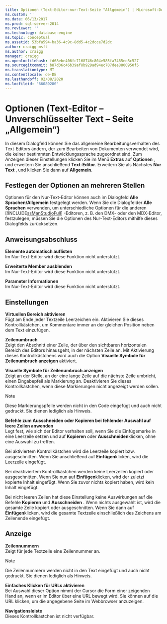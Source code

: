 ```yaml
---
title: Optionen (Text-Editor-nur-Text-Seite "Allgemein") | Microsoft-Dokumentation
ms.custom: ''
ms.date: 06/13/2017
ms.prod: sql-server-2014
ms.reviewer: ''
ms.technology: database-engine
ms.topic: conceptual
ms.assetid: 53bfa594-ba36-4c9c-8dd5-4c2dcce7d2dc
author: craigg-msft
ms.author: craigg
manager: craigg
ms.openlocfilehash: fd68ebe406fc7168746c804e585fa7465ee8c527
ms.sourcegitcommit: b87d36c46b39af8b929ad94ec707dee8800950f5
ms.translationtype: MT
ms.contentlocale: de-DE
ms.lasthandoff: 02/08/2020
ms.locfileid: "66089280"
---
```

# <a name="options-text-editor---plain-text---general-page"></a>Optionen (Text-Editor – Unverschlüsselter Text – Seite „Allgemein“)
  In diesem Dialogfeld können Sie das allgemeine Bearbeitungsverhalten des Text-Editors ändern, der zum Bearbeiten von Dokumenten verwendet wird, die keiner bestimmten Entwicklungssprache zugeordnet sind. Zum Anzeigen dieser Einstellungen klicken Sie im Menü **Extras** auf **Optionen** , und erweitern Sie anschließend **Text-Editor**. Erweitern Sie als Nächstes **Nur Text** , und klicken Sie dann auf **Allgemein**.  
  
## <a name="setting-options-in-multiple-locations"></a>Festlegen der Optionen an mehreren Stellen  
 Optionen für den Nur-Text-Editor können auch im Dialogfeld **Alle Sprachen/Allgemein** festgelegt werden. Wenn Sie die Dialogfelder **Alle Sprachen** verwenden, um unterschiedliche Optionen für die anderen [!INCLUDE[ssManStudioFull](../includes/ssmanstudiofull-md.md)] -Editoren, z. B. den DMX- oder den MDX-Editor, festzulegen, müssen Sie die Optionen des Nur-Text-Editors mithilfe dieses Dialogfelds zurücksetzen.  
  
## <a name="statement-completion"></a>Anweisungsabschluss  
 **Elemente automatisch auflisten**  
 Im Nur-Text-Editor wird diese Funktion nicht unterstützt.  
  
 **Erweiterte Member ausblenden**  
 Im Nur-Text-Editor wird diese Funktion nicht unterstützt.  
  
 **Parameter Informationen**  
 Im Nur-Text-Editor wird diese Funktion nicht unterstützt.  
  
## <a name="settings"></a>Einstellungen  
 **Virtuellen Bereich aktivieren**  
 Fügt am Ende jeder Textzeile Leerzeichen ein. Aktivieren Sie dieses Kontrollkästchen, um Kommentare immer an der gleichen Position neben dem Text einzufügen.  
  
 **Zeilenumbruch**  
 Zeigt den Abschnitt einer Zeile, der über den sichtbaren horizontalen Bereich des Editors hinausgeht, in der nächsten Zeile an. Mit Aktivierung dieses Kontrollkästchens wird auch die Option **Visuelle Symbole für Zeilenumbruch anzeigen** aktiviert.  
  
 **Visuelle Symbole für Zeilenumbruch anzeigen**  
 Zeigt an der Stelle, an der eine lange Zeile auf die nächste Zeile umbricht, einen Eingabepfeil als Markierung an. Deaktivieren Sie dieses Kontrollkästchen, wenn diese Markierungen nicht angezeigt werden sollen.  
  
> [!NOTE]  
>  Diese Markierungspfeile werden nicht in den Code eingefügt und auch nicht gedruckt. Sie dienen lediglich als Hinweis.  
  
 **Befehle zum Ausschneiden oder Kopieren bei fehlender Auswahl auf leere Zeilen anwenden**  
 Legt fest, wie sich der Editor verhalten soll, wenn Sie die Einfügemarke in eine Leerzeile setzen und auf **Kopieren** oder **Ausschneiden**klicken, ohne eine Auswahl zu treffen.  
  
 Bei aktiviertem Kontrollkästchen wird die Leerzeile kopiert bzw. ausgeschnitten. Wenn Sie anschließend auf **Einfügen**klicken, wird die Leerzeile eingefügt.  
  
 Bei deaktiviertem Kontrollkästchen werden keine Leerzeilen kopiert oder ausgeschnitten. Wenn Sie nun auf **Einfügen**klicken, wird der zuletzt kopierte Inhalt eingefügt. Wenn Sie zuvor nichts kopiert haben, wird kein Inhalt eingefügt.  
  
 Bei nicht leeren Zeilen hat diese Einstellung keine Auswirkungen auf die Befehle **Kopieren** und **Ausschneiden** . Wenn nichts ausgewählt ist, wird die gesamte Zeile kopiert oder ausgeschnitten. Wenn Sie dann auf **Einfügen**klicken, wird die gesamte Textzeile einschließlich des Zeichens am Zeilenende eingefügt.  
  
## <a name="display"></a>Anzeige  
 **Zeilennummern**  
 Zeigt für jede Textzeile eine Zeilennummer an.  
  
> [!NOTE]  
>  Die Zeilennummern werden nicht in den Text eingefügt und auch nicht gedruckt. Sie dienen lediglich als Hinweis.  
  
 **Einfaches Klicken für URLs aktivieren**  
 Bei Auswahl dieser Option nimmt der Cursor die Form einer zeigenden Hand an, wenn er im Editor über eine URL bewegt wird. Sie können auf die URL klicken, um die angegebene Seite im Webbrowser anzuzeigen.  
  
 **Navigationsleiste**  
 Dieses Kontrollkästchen ist nicht verfügbar.  
  
  

